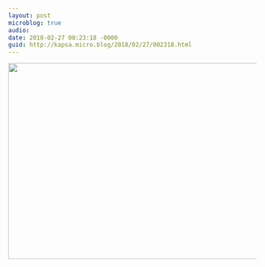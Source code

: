 ```yaml
---
layout: post
microblog: true
audio: 
date: 2018-02-27 00:23:18 -0000
guid: http://kapsa.micro.blog/2018/02/27/002318.html
---
```



<img src="http://www.jeankapsa.com/uploads/2018/f2a61f6961.jpg" width="600" height="397" />
